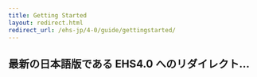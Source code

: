 ```yaml
---
title: Getting Started
layout: redirect.html
redirect_url: /ehs-jp/4-0/guide/gettingstarted/
---
```


## 最新の日本語版である EHS4.0 へのリダイレクト...




